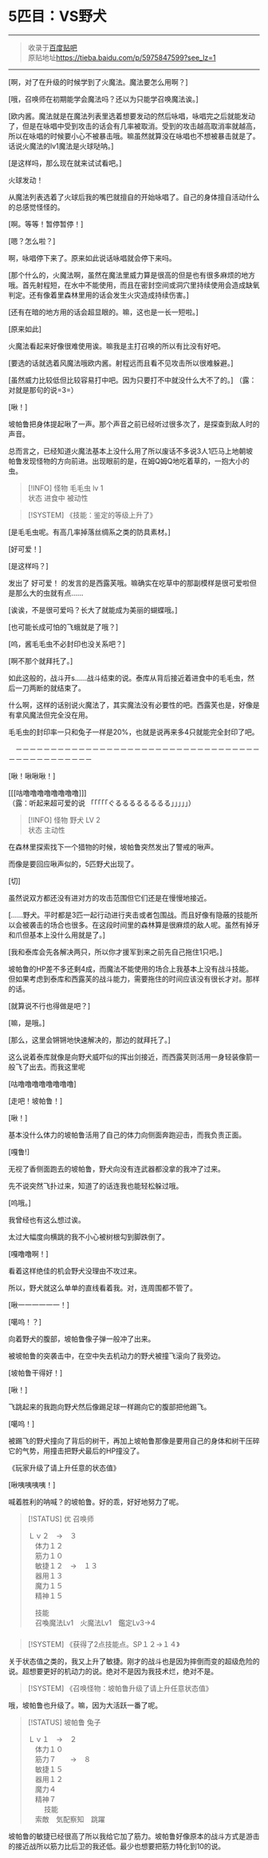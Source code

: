 # 5匹目：VS野犬

---

> 收录于[百度贴吧](https://tieba.baidu.com/f?kw=在vrmmo中当起了召唤士)    
> 原贴地址<https://tieba.baidu.com/p/5975847599?see_lz=1>

---

[啊，对了在升级的时候学到了火魔法。魔法要怎么用啊？]

[哦，召唤师在初期能学会魔法吗？还以为只能学召唤魔法诶。]

[欧内酱。魔法就是在魔法列表里选着想要发动的然后咏唱，咏唱完之后就能发动了，但是在咏唱中受到攻击的话会有几率被取消。受到的攻击越高取消率就越高，所以在咏唱的时候要小心不被暴击哦。嘛虽然就算没在咏唱也不想被暴击就是了。话说火魔法的lv1魔法是火球哒呐。]

[是这样吗，那么现在就来试试看吧。]

火球发动！

从魔法列表选着了火球后我的嘴巴就擅自的开始咏唱了。自己的身体擅自活动什么的总感觉怪怪的。

[啊。等等！暂停暂停！]

[嗯？怎么啦？]

啊，咏唱停下来了。原来如此说话咏唱就会停下来吗。

[那个什么的，火魔法啊，虽然在魔法里威力算是很高的但是也有很多麻烦的地方哦。首先射程短，在水中不能使用，而且在密封空间或洞穴里持续使用会造成缺氧判定。还有像着里森林里用的话会发生火灾造成持续伤害。]

[还有在暗的地方用的话会超显眼的。嘛，这也是一长一短啦。]

[原来如此]

火魔法看起来好像很难使用诶。嘛我是主打召唤的所以有比没有好吧。

[要选的话就选着风魔法哦欧内酱。射程远而且看不见攻击所以很难躲避。]

[虽然威力比较低但比较容易打中吧。因为只要打不中就没什么大不了的。]
（露：对就是那句的说=3=）

[啾！]

坡帕鲁把身体提起啾了一声。那个声音之前已经听过很多次了，是探查到敌人时的声音。

总而言之，已经知道火魔法基本上没什么用了所以废话不多说3人1匹马上地朝坡帕鲁发现怪物的方向前进。出现眼前的是，在姆Q姆Q地吃着草的，一抱大小的虫。

> [!INFO]
> 怪物 毛毛虫 lv 1  
> 状态 进食中 被动性

> [!SYSTEM]
> 《技能：鉴定的等级上升了》

[是毛毛虫呢。有高几率掉落丝绸系之类的防具素材。]

[好可爱！]

[是这样吗？]

发出了 好可爱！ 的发言的是西露芙哦。嘛确实在吃草中的那副模样是很可爱啦但是那么大的虫就有点……

[诶诶，不是很可爱吗？长大了就能成为美丽的蝴蝶哦。]

[也可能长成可怕的飞蛾就是了哦？]

[呜，酱毛毛虫不必封印也没关系吧？]

[啊不那个就拜托了。]

如此这般的，战斗开s……战斗结束的说。泰库从背后接近着进食中的毛毛虫，然后一刀两断的就结束了。

什么啊，这样的话别说火魔法了，其实魔法没有必要性的吧。西露芙也是，好像是有拿风魔法但完全没在用。

毛毛虫的封印率一只和兔子一样是20%，也就是说再来多4只就能完全封印了吧。

　－－－－－－－－－－－－－－－－－－－－－－－－－－－－－－－－－－－－－－－－－－－－－－－

[啾！啾啾啾！]

[[[咕噜噜噜噜噜噜噜噜]]]  
（露：听起来超可爱的说 「「「「「ぐるるるるるるるる」」」」」）

> [!INFO]
> 怪物 野犬 LV 2  
> 状态 主动性

在森林里探索找下一个猎物的时候，坡帕鲁突然发出了警戒的啾声。

而像是要回应啾声似的，5匹野犬出现了。

[切]

虽然说双方都还没有进对方的攻击范围但它们还是在慢慢地接近。

[……野犬。平时都是3匹一起行动进行夹击或者包围战。而且好像有隐蔽的技能所以会被袭击的场合也很多。在这段时间里的森林算是很麻烦的敌人呢。虽然有掉牙和爪但基本上没什么用就是了。]

[我和泰库会先各解决两只，所以你才援军到来之前先自己拖住1只吧。]

坡帕鲁的HP差不多还剩4成，而魔法不能使用的场合上我基本上没有战斗技能。但如果考虑到泰库和西露芙的战斗能力，需要拖住的时间应该没有很长才对。那样的话。

[就算说不行也得做是吧？]

[嘛，是哦。]

[那么，这里会锵锵地快速解决的，那边的就拜托了。]


这么说着泰库就像是向野犬威吓似的挥出剑接近，而西露芙则活用一身轻装像箭一般飞了出去。而我这里呢

[咕噜噜噜噜噜噜噜噜]

[走吧！坡帕鲁！]

[啾！]

基本没什么体力的坡帕鲁活用了自己的体力向侧面奔跑迎击，而我负责正面。

[嘎鲁!]

无视了香侧面跑去的坡帕鲁，野犬向没有连武器都没拿的我冲了过来。

先不说突然飞扑过来，知道了的话连我也能轻松躲过哦。

[呜哦。]

我曾经也有这么想过诶。

太过大幅度向横跳的我不小心被树根勾到脚跌倒了。

[嘎噜噜啊！]

看着这样绝佳的机会野犬没理由不攻过来。

所以，野犬就这么单单的直线看着我。对，连周围都不管了。

[啾一一一一一一！]

[噶呜！？]

向着野犬的腹部，坡帕鲁像子弹一般冲了出来。

被坡帕鲁的突袭击中，在空中失去机动力的野犬被撞飞滚向了我旁边。

[坡帕鲁干得好！]

[啾！]

飞跳起来的我跑向野犬然后像踢足球一样踢向它的腹部把他踢飞。

[噶呜！]

被踢飞的野犬撞向了背后的树干，再加上坡帕鲁那像是要用自己的身体和树干压碎它的气势，用撞击把野犬最后的HP撞没了。

《玩家升级了请上升任意的状态值》

[啾咦咦咦咦！]

喊着胜利的呐喊？的坡帕鲁。好的乖，好好地努力了呢。

> [!STATUS]
> 优 召唤师
>
> Ｌｖ２　→　３  
> 　体力１２  
> 　筋力１０  
> 　敏捷１２　→　１３  
> 　器用１３  
> 　魔力１５  
> 　精神１５  
>
> 　技能  
> 　召喚魔法Lv1　火魔法Lv1　鑑定Lv3→4  

##### 

> [!SYSTEM]
> 《获得了2点技能点。SP１２→１４》

关于状态值之类的，我又上升了敏捷。刚才的战斗也是因为摔倒而变的超级危险的说。超想要更好的机动力的说。绝对不是因为我技术烂，绝对不是。

> [!SYSTEM]
> 《召唤怪物：坡帕鲁升级了请上升任意状态值》

哦，坡帕鲁也升级了。嘛，因为大活跃一番了呢。

> [!STATUS]
> 坡帕鲁 兔子
>
> Ｌｖ１　→　２  
> 　体力１０  
> 　筋力７　　→　８  
> 　敏捷１５  
> 　器用１２  
> 　魔力４  
> 　精神７  
> 　
> 　技能  
> 　索敵　気配察知　跳躍  

坡帕鲁的敏捷已经很高了所以我给它加了筋力。坡帕鲁好像原本的战斗方式是游击的接近战所以筋力比后卫的我还低。最少也想要把筋力特化到10的说。